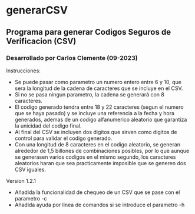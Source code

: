 # generarCSV
## Programa para generar Codigos Seguros de Verificacion (CSV)

### Desarrollado por Carlos Clemente (09-2023)

Instrucciones:
- Se puede pasar como parametro un numero entero entre 6 y 10, que sera la longitud de la
  cadena de caracteres que se incluye en el CSV.
- Si no se pasa ningun parametro, la cadena se generará con 8 caracteres.
- El codigo generado tendra entre 18 y 22 caracteres (segun el numero que se haya pasado) y se
  incluye una referencia a la fecha y hora generados, ademas de un codigo alfanumerico aleatorio
  que garantiza la unicidad del codigo final.
- Al final del CSV se incluyen dos digitos que sirven como digitos de control para validar el codigo generado.
- Con una longitud de 8 caracteres en el codigo aleatorio, se generan alrededor de 1,5 billones
  de combinaciones posibles, por lo que aunque se generasen varios codigos en el mismo segundo,
  los caracteres aleatorios haran que sea practicamente imposible que se generen dos CSV iguales.
  
Version 1.2.1
- Añadida la funcionalidad de chequeo de un CSV que se pase con el parametro -c
- Añadida ayuda por linea de comandos si se introduce el parametro -h

